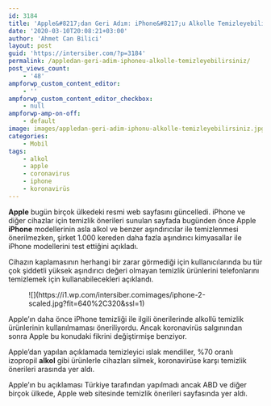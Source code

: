 ```yaml
---
id: 3184
title: 'Apple&#8217;dan Geri Adım: iPhone&#8217;u Alkolle Temizleyebilirsiniz'
date: '2020-03-10T20:08:21+03:00'
author: 'Ahmet Can Bilici'
layout: post
guid: 'https://intersiber.com/?p=3184'
permalink: /appledan-geri-adim-iphoneu-alkolle-temizleyebilirsiniz/
post_views_count:
    - '48'
ampforwp_custom_content_editor:
    - ''
ampforwp_custom_content_editor_checkbox:
    - null
ampforwp-amp-on-off:
    - default
image: images/appledan-geri-adim-iphonu-alkolle-temizleyebilirsiniz.jpg
categories:
    - Mobil
tags:
    - alkol
    - apple
    - coronavirus
    - iphone
    - koronavirüs
---
```


**Apple** bugün birçok ülkedeki resmi web sayfasını güncelledi. iPhone ve diğer cihazlar için temizlik önerileri sunulan sayfada bugünden önce Apple **iPhone** modellerinin asla alkol ve benzer aşındırıcılar ile temizlenmesi önerilmezken, şirket 1.000 kereden daha fazla aşındırıcı kimyasallar ile iPhone modellerini test ettiğini açıkladı.

Cihazın kaplamasının herhangi bir zarar görmediği için kullanıcılarında bu tür çok şiddetli yüksek aşındırıcı değeri olmayan temizlik ürünlerini telefonlarını temizlemek için kullanabilecekleri açıklandı.

<figure class="wp-block-image size-large">![](https://i1.wp.com/intersiber.comimages/iphone-2-scaled.jpg?fit=640%2C320&ssl=1)</figure>Apple’ın daha önce iPhone temizliği ile ilgili önerilerinde alkollü temizlik ürünlerinin kullanılmaması öneriliyordu. Ancak koronavirüs salgınından sonra Apple bu konudaki fikrini değiştirmişe benziyor.

Apple’dan yapılan açıklamada temizleyici ıslak mendiller, %70 oranlı izopropil **alkol** gibi ürünlerle cihazları silmek, koronavirüse karşı temizlik önerileri arasında yer aldı.

Apple’ın bu açıklaması Türkiye tarafından yapılmadı ancak ABD ve diğer birçok ülkede, Apple web sitesinde temizlik önerileri sayfasında yer aldı.